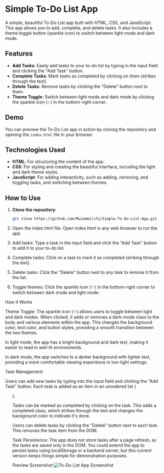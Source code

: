 # Simple To-Do List App

A simple, beautiful To-Do List app built with HTML, CSS, and JavaScript. This app allows you to add, complete, and delete tasks. It also includes a theme toggle button (sparkle icon) to switch between light mode and dark mode.

## Features

- **Add Tasks**: Easily add tasks to your to-do list by typing in the input field and clicking the "Add Task" button.
- **Complete Tasks**: Mark tasks as completed by clicking on them (strikes through the text).
- **Delete Tasks**: Remove tasks by clicking the "Delete" button next to them.
- **Theme Toggle**: Switch between light mode and dark mode by clicking the sparkle icon (`✨`) in the bottom-right corner.

## Demo

You can preview the To-Do List app in action by cloning the repository and opening the `index.html` file in your browser.

## Technologies Used

- **HTML**: For structuring the content of the app.
- **CSS**: For styling and creating the beautiful interface, including the light and dark theme styles.
- **JavaScript**: For adding interactivity, such as adding, removing, and toggling tasks, and switching between themes.

## How to Use

1. **Clone the repository**:
   ```bash
   git clone https://github.com/Muzammilify/Simple-To-Do-List-App.git

2. Open the index.html file: Open index.html in any web browser to run the app.


3. Add tasks: Type a task in the input field and click the "Add Task" button to add it to your to-do list.


4. Complete tasks: Click on a task to mark it as completed (striking through the text).


5. Delete tasks: Click the "Delete" button next to any task to remove it from the list.


6. Toggle themes: Click the sparkle icon (✨) in the bottom-right corner to switch between dark mode and light mode.



How It Works

Theme Toggle: The sparkle icon (✨) allows users to toggle between light and dark modes. When clicked, it adds or removes a dark-mode class to the body and various elements within the app. This changes the background color, text color, and button styles, providing a smooth transition between the two themes.

In light mode, the app has a bright background and dark text, making it easier to read in well-lit environments.

In dark mode, the app switches to a darker background with lighter text, providing a more comfortable viewing experience in low-light settings.


Task Management:

Users can add new tasks by typing into the input field and clicking the "Add Task" button. Each task is added as an item in an unordered list (<ul>).

Tasks can be marked as completed by clicking on the task. This adds a completed class, which strikes through the text and changes the background color to indicate it's done.

Users can delete tasks by clicking the "Delete" button next to each task. This removes the task item from the DOM.


Task Persistence: The app does not store tasks after a page refresh, as the tasks are saved only in the DOM. You could extend the app to persist tasks using localStorage or a backend server, but this current version keeps things simple for demonstration purposes.


Preview Screenshot
![To-Do List App Screenshot](./screenshot/screenshot.png)
